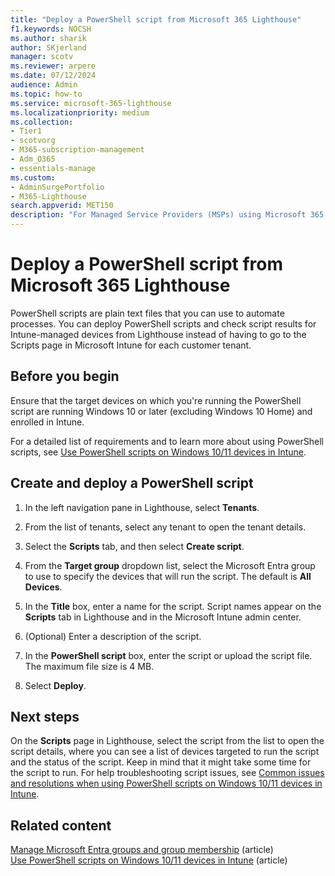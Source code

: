 ```yaml
---
title: "Deploy a PowerShell script from Microsoft 365 Lighthouse"
f1.keywords: NOCSH
ms.author: sharik
author: SKjerland
manager: scotv
ms.reviewer: arpere
ms.date: 07/12/2024
audience: Admin
ms.topic: how-to
ms.service: microsoft-365-lighthouse
ms.localizationpriority: medium
ms.collection:
- Tier1
- scotvorg
- M365-subscription-management
- Adm_O365
- essentials-manage
ms.custom:
- AdminSurgePortfolio
- M365-Lighthouse
search.appverid: MET150
description: "For Managed Service Providers (MSPs) using Microsoft 365 Lighthouse, learn how to deploy a PowerShell script from Lighthouse."
---
```


# Deploy a PowerShell script from Microsoft 365 Lighthouse

PowerShell scripts are plain text files that you can use to automate processes. You can deploy PowerShell scripts and check script results for Intune-managed devices from Lighthouse instead of having to go to the Scripts page in Microsoft Intune for each customer tenant.

## Before you begin

Ensure that the target devices on which you're running the PowerShell script are running Windows 10 or later (excluding Windows 10 Home) and enrolled in Intune.

For a detailed list of requirements and to learn more about using PowerShell scripts, see [Use PowerShell scripts on Windows 10/11 devices in Intune](/mem/intune/apps/intune-management-extension).

## Create and deploy a PowerShell script

1. In the left navigation pane in Lighthouse, select **Tenants**.

2. From the list of tenants, select any tenant to open the tenant details.
 
3. Select the **Scripts** tab, and then select **Create script**.

4. From the **Target group** dropdown list, select the Microsoft Entra group to use to specify the devices that will run the script. The default is **All Devices**.

5. In the **Title** box, enter a name for the script. Script names appear on the **Scripts** tab in Lighthouse and in the Microsoft Intune admin center. 

6. (Optional) Enter a description of the script. 

7. In the **PowerShell script** box, enter the script or upload the script file. The maximum file size is 4 MB.

8. Select **Deploy**.
 
## Next steps

On the **Scripts** page in Lighthouse, select the script from the list to open the script details, where you can see a list of devices targeted to run the script and the status of the script. Keep in mind that it might take some time for the script to run. For help troubleshooting script issues, see [Common issues and resolutions when using PowerShell scripts on Windows 10/11 devices in Intune](/mem/intune/apps/intune-management-extension).

## Related content

[Manage Microsoft Entra groups and group membership](/entra/fundamentals/how-to-manage-groups) (article)\
[Use PowerShell scripts on Windows 10/11 devices in Intune](/mem/intune/apps/intune-management-extension) (article)